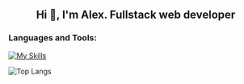 <h2 align="center">Hi 👋, I'm Alex. Fullstack web developer</h2> 

<h3 align="left">Languages and Tools:</h3>

[![My Skills](https://skillicons.dev/icons?i=ts,js,nodejs,docker,kubernetes,githubactions,nestjs,react,tailwind,redux,vue,vuetify,pinia,express,mongodb,postgres,firebase,git,blender,threejs,d3,cpp,arduino,figma)](https://skillicons.dev)
  
![Top Langs](https://github-readme-stats.vercel.app/api/top-langs/?username=TraceOfHumanity&hide=html,liquid,css,scss&theme=gotham&langs_count=3&progress=true)
